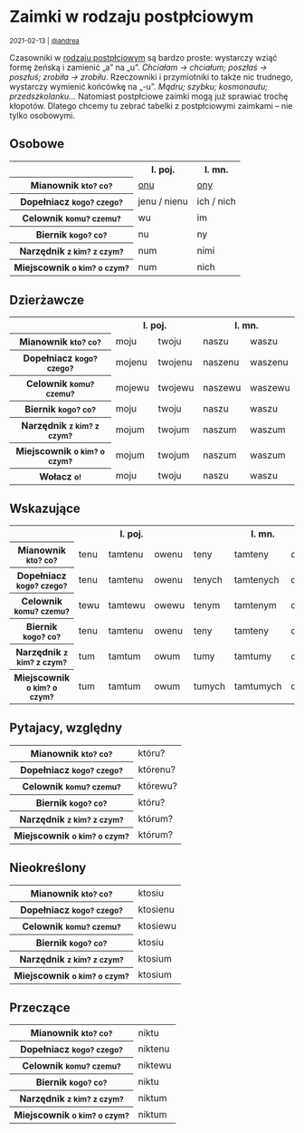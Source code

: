 # Zaimki w rodzaju postpłciowym

<small>2021-02-13 | [@andrea](/@andrea)</small>

Czasowniki w [rodzaju postpłciowym](/onu) są bardzo proste: wystarczy wziąć formę żeńską i zamienić „a” na „u”.
_Chciałam → chciałum; poszłaś → poszłuś; zrobiła → zrobiłu_.
Rzeczowniki i przymiotniki to także nic trudnego, wystarczy wymienić końcówkę na „-u”.
_Mądru; szybku; kosmonautu; przedszkolanku…_
Natomiast postpłciowe zaimki mogą już sprawiać trochę kłopotów.
Dlatego chcemy tu zebrać tabelki z postpłciowymi zaimkami – nie tylko osobowymi.

## Osobowe

<table>
    <tr><th></th><th>l. poj.</th><th>l. mn.</th></tr>
    <tr><th>Mianownik <small>kto? co?</small></th><td><a href="/onu">onu</a></td><td><a href="/ony">ony</a></td></tr>
    <tr><th>Dopełniacz <small>kogo? czego?</small></th><td>jenu / nienu</td><td>ich / nich</td></tr>
    <tr><th>Celownik <small>komu? czemu?</small></th><td>wu</td><td>im</td></tr>
    <tr><th>Biernik <small>kogo? co?</small></th><td>nu</td><td>ny</td></tr>
    <tr><th>Narzędnik <small>z kim? z czym?</small></th><td>num</td><td>nimi</td></tr>
    <tr><th>Miejscownik <small>o kim? o czym?</small></th><td>num</td><td>nich</td></tr>
</table>

## Dzierżawcze

<table>
    <tr><th></th><th colspan="2">l. poj.</th><th colspan="2">l. mn.</th></tr>
    <tr><th>Mianownik <small>kto? co?</small></th><td>moju</td><td>twoju</td><td>naszu</td><td>waszu</td></tr>
    <tr><th>Dopełniacz <small>kogo? czego?</small></th><td>mojenu</td><td>twojenu</td><td>naszenu</td><td>waszenu</td></tr>
    <tr><th>Celownik <small>komu? czemu?</small></th><td>mojewu</td><td>twojewu</td><td>naszewu</td><td>waszewu</td></tr>
    <tr><th>Biernik <small>kogo? co?</small></th><td>moju</td><td>twoju</td><td>naszu</td><td>waszu</td></tr>
    <tr><th>Narzędnik <small>z kim? z czym?</small><td>mojum</td><td>twojum</td><td>naszum</td><td>waszum</td></tr>
    <tr><th>Miejscownik <small>o kim? o czym?</small><td>mojum</td><td>twojum</td><td>naszum</td><td>waszum</td></tr>
    <tr><th>Wołacz <small>o!</small></th><td>moju</td><td>twoju</td><td>naszu</td><td>waszu</td></tr>
</table>

## Wskazujące

<table>
    <tr><th></th><th colspan="3">l. poj.</th><th colspan="3">l. mn.</th></tr>
    <tr><th>Mianownik <small>kto? co?</small></th><td>tenu</td><td>tamtenu</td><td>owenu</td><td>teny</td><td>tamteny</td><td>oweny</td></tr>
    <tr><th>Dopełniacz <small>kogo? czego?</small></th><td>tenu</td><td>tamtenu</td><td>owenu</td><td>tenych</td><td>tamtenych</td><td>owenych</td></tr>
    <tr><th>Celownik <small>komu? czemu?</small></th><td>tewu</td><td>tamtewu</td><td>owewu</td><td>tenym</td><td>tamtenym</td><td>owenym</td></tr>
    <tr><th>Biernik <small>kogo? co?</small></th><td>tenu</td><td>tamtenu</td><td>owenu</td><td>teny</td><td>tamteny</td><td>oweny</td></tr>
    <tr><th>Narzędnik <small>z kim? z czym?</small><td>tum</td><td>tamtum</td><td>owum</td><td>tumy</td><td>tamtumy</td><td>owumy</td></tr>
    <tr><th>Miejscownik <small>o kim? o czym?</small><td>tum</td><td>tamtum</td><td>owum</td><td>tumych</td><td>tamtumych</td><td>owumych</td></tr>
</table>

## Pytajacy, względny

<table>
    <tr><th>Mianownik <small>kto? co?</small></th><td>któru?</td></tr>
    <tr><th>Dopełniacz <small>kogo? czego?</small></th><td>którenu?</td></tr>
    <tr><th>Celownik <small>komu? czemu?</small></th><td>którewu?</td></tr>
    <tr><th>Biernik <small>kogo? co?</small></th><td>któru?</td></tr>
    <tr><th>Narzędnik <small>z kim? z czym?</small><td>którum?</td></tr>
    <tr><th>Miejscownik <small>o kim? o czym?</small><td>którum?</td></tr>
</table>

## Nieokreślony

<table>
    <tr><th>Mianownik <small>kto? co?</small></th><td>ktosiu</td></tr>
    <tr><th>Dopełniacz <small>kogo? czego?</small></th><td>ktosienu</td></tr>
    <tr><th>Celownik <small>komu? czemu?</small></th><td>ktosiewu</td></tr>
    <tr><th>Biernik <small>kogo? co?</small></th><td>ktosiu</td></tr>
    <tr><th>Narzędnik <small>z kim? z czym?</small><td>ktosium</td></tr>
    <tr><th>Miejscownik <small>o kim? o czym?</small><td>ktosium</td></tr>
</table>

## Przeczące

<table>
    <tr><th>Mianownik <small>kto? co?</small></th><td>niktu</td></tr>
    <tr><th>Dopełniacz <small>kogo? czego?</small></th><td>niktenu</td></tr>
    <tr><th>Celownik <small>komu? czemu?</small></th><td>niktewu</td></tr>
    <tr><th>Biernik <small>kogo? co?</small></th><td>niktu</td></tr>
    <tr><th>Narzędnik <small>z kim? z czym?</small><td>niktum</td></tr>
    <tr><th>Miejscownik <small>o kim? o czym?</small><td>niktum</td></tr>
</table>
